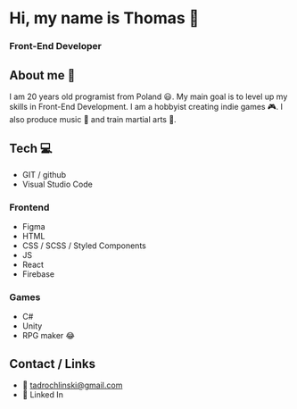 # Hi, my name is Thomas 👋
### Front-End Developer

## About me 🧑
I am 20 years old programist from Poland 😃.
My main goal is to level up my skills in Front-End Development. I am a hobbyist creating indie games 🎮. I also produce music 🎵 and train martial arts 👊. 

## Tech 💻

- GIT / github
- Visual Studio Code

### Frontend
- Figma
- HTML
- CSS / SCSS / Styled Components
- JS 
- React
- Firebase

### Games 
- C#
- Unity 
- RPG maker 😂

## Contact / Links
- 📧 tadrochlinski@gmail.com
- 🔗 Linked In 

